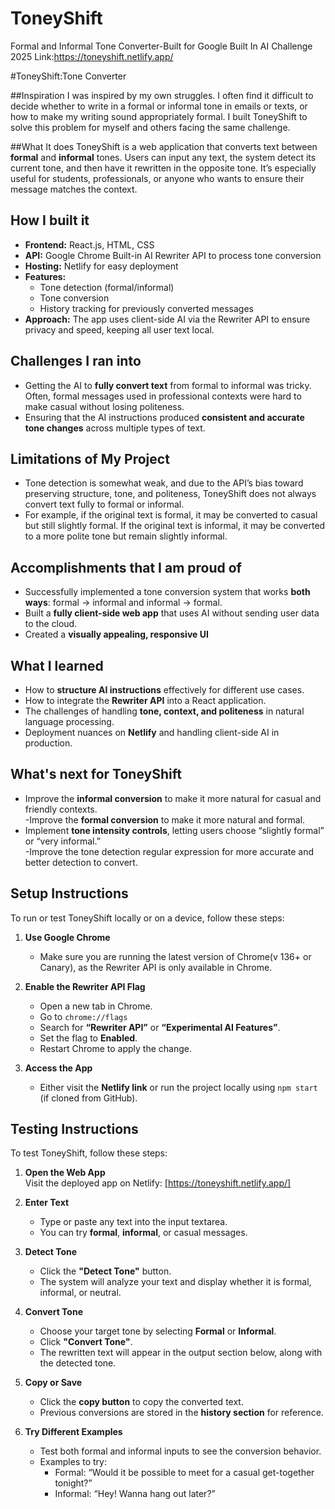 # ToneyShift
Formal and Informal Tone Converter-Built for Google Built In AI Challenge 2025
Link:https://toneyshift.netlify.app/

#ToneyShift:Tone Converter 

##Inspiration
I was inspired by my own struggles. I often find it difficult to decide whether to write in a formal or informal tone in emails or texts, or how to make my writing sound appropriately formal. I built ToneyShift to solve this problem for myself and others facing the same challenge.

##What It does
ToneyShift is a web application that converts text between **formal** and **informal** tones. Users can input any text, the system detect its current tone, and then have it rewritten in the opposite tone. It’s especially useful for students, professionals, or anyone who wants to ensure their message matches the context.

## How I built it
- **Frontend:** React.js, HTML, CSS  
- **API:** Google Chrome Built-in AI Rewriter API to process tone conversion  
- **Hosting:** Netlify for easy deployment  
- **Features:**  
  - Tone detection (formal/informal)  
  - Tone conversion 
  - History tracking for previously converted messages  
- **Approach:** The app uses client-side AI via the Rewriter API to ensure privacy and speed, keeping all user text local.

## Challenges I ran into
- Getting the AI to **fully convert text** from formal to informal was tricky. Often, formal messages used in professional contexts were hard to make casual without losing politeness.
- Ensuring that the AI instructions produced **consistent and accurate tone changes** across multiple types of text.  

## Limitations of My Project
- Tone detection is somewhat weak, and due to the API’s bias toward preserving structure, tone, and politeness, ToneyShift does not always convert text fully to formal or informal.  
- For example, if the original text is formal, it may be converted to casual but still slightly formal. If the original text is informal, it may be converted to a more polite tone but remain slightly informal.

## Accomplishments that I am proud of
- Successfully implemented a tone conversion system that works **both ways**: formal → informal and informal → formal.  
- Built a **fully client-side web app** that uses AI without sending user data to the cloud.  
- Created a **visually appealing, responsive UI** 

## What I learned
- How to **structure AI instructions** effectively for different use cases.  
- How to integrate the **Rewriter API** into a React application.  
- The challenges of handling **tone, context, and politeness** in natural language processing.  
- Deployment nuances on **Netlify** and handling client-side AI in production.

## What's next for ToneyShift
- Improve the **informal conversion** to make it more natural for casual and friendly contexts.    
-Improve the **formal conversion** to make it more natural and formal.    
- Implement **tone intensity controls**, letting users choose “slightly formal” or “very informal.”  
-Improve the tone detection regular expression for more accurate and better detection to convert.

## Setup Instructions

To run or test ToneyShift locally or on a device, follow these steps:

1. **Use Google Chrome**  
   - Make sure you are running the latest version of Chrome(v 136+ or Canary), as the Rewriter API is only available in Chrome.

2. **Enable the Rewriter API Flag**  
   - Open a new tab in Chrome.  
   - Go to `chrome://flags`  
   - Search for **“Rewriter API”** or **“Experimental AI Features”**.  
   - Set the flag to **Enabled**.  
   - Restart Chrome to apply the change.

3. **Access the App**  
   - Either visit the **Netlify link** or run the project locally using `npm start` (if cloned from GitHub).

## Testing Instructions

To test ToneyShift, follow these steps:

1. **Open the Web App**  
   Visit the deployed app on Netlify: [https://toneyshift.netlify.app/]

2. **Enter Text**  
   - Type or paste any text into the input textarea.  
   - You can try **formal**, **informal**, or casual messages.

3. **Detect Tone**  
   - Click the **"Detect Tone"** button.  
   - The system will analyze your text and display whether it is formal, informal, or neutral.

4. **Convert Tone**  
   - Choose your target tone by selecting **Formal** or **Informal**.  
   - Click **"Convert Tone"**.  
   - The rewritten text will appear in the output section below, along with the detected tone.

5. **Copy or Save**  
   - Click the **copy button** to copy the converted text.  
   - Previous conversions are stored in the **history section** for reference.

6. **Try Different Examples**  
   - Test both formal and informal inputs to see the conversion behavior.  
   - Examples to try:  
     - Formal: “Would it be possible to meet for a casual get-together tonight?”  
     - Informal: “Hey! Wanna hang out later?”  

